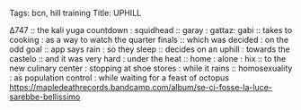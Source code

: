 Tags: bcn, hill training
Title: UPHILL 
  
∆747 :: the kali yuga countdown : squidhead :: garay : gattaz: gabi :: takes to cooking : as a way to watch the quarter finals :: which was decided : on the odd goal :: app says rain : so they sleep :: decides on an uphill : towards the castelo :: and it was very hard : under the heat :: home : alone : hix :: to the new culinary center : stopping at shoe stores : while it rains :: homosexuality : as population control : while waiting for a feast of octopus  
<https://mapledeathrecords.bandcamp.com/album/se-ci-fosse-la-luce-sarebbe-bellissimo>  
